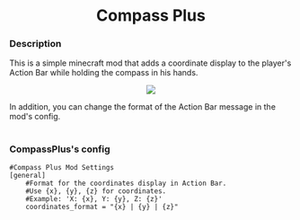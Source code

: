 <h1 align="center">Compass Plus</h1>
<h3 align="left">Description</h3>
<p>This is a simple minecraft mod that adds a coordinate display to the player's Action Bar while holding the compass in his hands.</p>
<p align="center"><img src="https://media.discordapp.net/attachments/1242457525228539914/1373354589268480292/1.png?ex=682a1ba1&is=6828ca21&hm=4678e104b36e66d276ba99f6e47a50749f3cd270097eb3e324bc7ae220e70747&=&format=webp&quality=lossless"></h1></p>
<p>In addition, you can change the format of the Action Bar message in the mod's config.</p>

#
<h3 align="left">CompassPlus's config</h3>

```
#Compass Plus Mod Settings
[general]
	#Format for the coordinates display in Action Bar.
	#Use {x}, {y}, {z} for coordinates.
	#Example: 'X: {x}, Y: {y}, Z: {z}'
	coordinates_format = "{x} | {y} | {z}"
```
